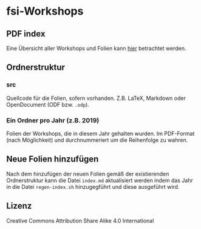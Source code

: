 # fsi-Workshops

## PDF index

Eine Übersicht aller Workshops und Folien kann [hier](https://fsi-tue.github.io/workshops/) betrachtet werden.

## Ordnerstruktur

### src

Quellcode für die Folien, sofern vorhanden. Z.B. LaTeX, Markdown oder
OpenDocument (ODF bzw. `.odp`).

### Ein Ordner pro Jahr (z.B. 2019)

Folien der Workshops, die in diesem Jahr gehalten wurden. Im PDF-Format (nach
Möglichkeit) und durchnummeriert um die Reihenfolge zu wahren.

## Neue Folien hinzufügen

Nach dem hinzufügen der neuen Folien gemäß der existierenden Ordnerstruktur kann
die Datei `index.md` aktualisiert werden indem das Jahr in die Datei `regen-index.sh` hinzugegführt
und diese ausgeführt wird.

## Lizenz

Creative Commons Attribution Share Alike 4.0 International
